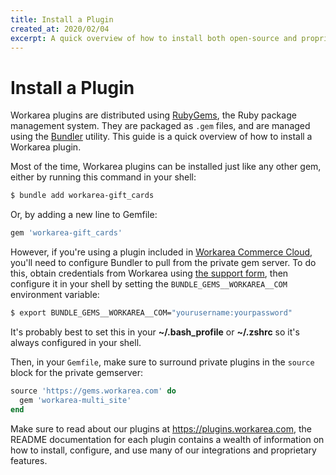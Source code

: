 ```yaml
---
title: Install a Plugin
created_at: 2020/02/04
excerpt: A quick overview of how to install both open-source and proprietary Workarea plugins.
---
```


# Install a Plugin

Workarea plugins are distributed using [RubyGems](https://rubygems.org), the Ruby package management system. They are packaged as `.gem` files, and are managed using the [Bundler](https://bundler.io) utility. This guide is a quick overview of how to install a Workarea plugin.

Most of the time, Workarea plugins can be installed just like any other gem, either by running this command in your shell:

```bash
$ bundle add workarea-gift_cards
```

Or, by adding a new line to Gemfile:

```ruby
gem 'workarea-gift_cards'
```

However, if you're using a plugin included in [Workarea Commerce Cloud](https://www.workarea.com/pages/commerce-cloud), you'll need to configure Bundler to pull from the private gem server. To do this, obtain credentials from Workarea using [the support form](https://support.workarea.com), then configure it in your shell by setting the `BUNDLE_GEMS__WORKAREA__COM` environment variable:

```bash
$ export BUNDLE_GEMS__WORKAREA__COM="yourusername:yourpassword"
```

It's probably best to set this in your **~/.bash_profile** or **~/.zshrc** so it's always configured in your shell.

Then, in your `Gemfile`, make sure to surround private plugins in the `source` block for the private gemserver:

```ruby
source 'https://gems.workarea.com' do
  gem 'workarea-multi_site'
end
```

Make sure to read about our plugins at https://plugins.workarea.com, the README documentation for each plugin contains a wealth of information on how to install, configure, and use many of our integrations and proprietary features.
